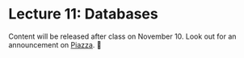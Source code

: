 # Lecture 11: Databases

Content will be released after class on November 10. Look out for an announcement on [Piazza](https://piazza.com/class/j6r4ozi6uu75px). 📣
